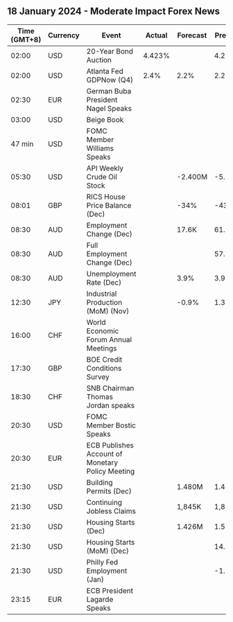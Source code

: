 ## 18 January 2024 - Moderate Impact Forex News

| Time (GMT+8) | Currency | Event | Actual | Forecast | Previous |
|------|----------|-------|--------|----------|----------|
| 02:00 | USD | 20-Year Bond Auction | 4.423% |  | 4.213% |
| 02:00 | USD | Atlanta Fed GDPNow (Q4) | 2.4% | 2.2% | 2.2% |
| 02:30 | EUR | German Buba President Nagel Speaks |  |  |  |
| 03:00 | USD | Beige Book |  |  |  |
| 47 min | USD | FOMC Member Williams Speaks |  |  |  |
| 05:30 | USD | API Weekly Crude Oil Stock |  | -2.400M | -5.215M |
| 08:01 | GBP | RICS House Price Balance (Dec) |  | -34% | -43% |
| 08:30 | AUD | Employment Change (Dec) |  | 17.6K | 61.5K |
| 08:30 | AUD | Full Employment Change (Dec) |  |  | 57.0K |
| 08:30 | AUD | Unemployment Rate (Dec) |  | 3.9% | 3.9% |
| 12:30 | JPY | Industrial Production (MoM) (Nov) |  | -0.9% | 1.3% |
| 16:00 | CHF | World Economic Forum Annual Meetings |  |  |  |
| 17:30 | GBP | BOE Credit Conditions Survey |  |  |  |
| 18:30 | CHF | SNB Chairman Thomas Jordan speaks |  |  |  |
| 20:30 | USD | FOMC Member Bostic Speaks |  |  |  |
| 20:30 | EUR | ECB Publishes Account of Monetary Policy Meeting |  |  |  |
| 21:30 | USD | Building Permits (Dec) |  | 1.480M | 1.467M |
| 21:30 | USD | Continuing Jobless Claims |  | 1,845K | 1,834K |
| 21:30 | USD | Housing Starts (Dec) |  | 1.426M | 1.560M |
| 21:30 | USD | Housing Starts (MoM) (Dec) |  |  | 14.8% |
| 21:30 | USD | Philly Fed Employment (Jan) |  |  | -1.7 |
| 23:15 | EUR | ECB President Lagarde Speaks |  |  |  |
